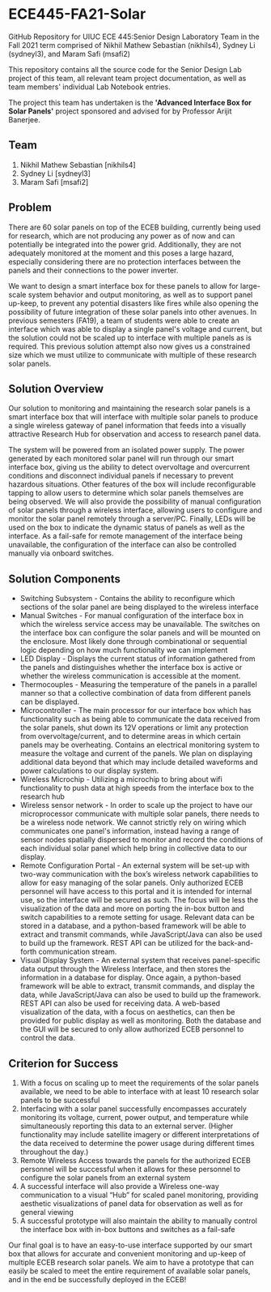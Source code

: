 # ECE445-FA21-Solar
GitHub Repository for UIUC ECE 445:Senior Design Laboratory Team in the Fall 2021 term comprised of Nikhil Mathew Sebastian (nikhils4), Sydney Li (sydneyl3), and Maram Safi (msafi2)

This repository contains all the source code for the Senior Design Lab project of this team, all relevant team project documentation, as well as team members' individual Lab Notebook entries. 

The project this team has undertaken is the **'Advanced Interface Box for Solar Panels'** project sponsored and advised for by Professor Arijit Banerjee.

## Team
1. Nikhil Mathew Sebastian [nikhils4]
2. Sydney Li [sydneyl3]
3. Maram Safi [msafi2]

## Problem
There are 60 solar panels on top of the ECEB building, currently being used for research, which are not producing any power as of now and can potentially be integrated into the power grid. Additionally, they are not adequately monitored at the moment and this poses a large hazard, especially considering there are no protection interfaces between the panels and their connections to the power inverter.

We want to design a smart interface box for these panels to allow for large-scale system behavior and output monitoring, as well as to support panel up-keep, to prevent any potential disasters like fires while also opening the possibility of future integration of these solar panels into other avenues. In previous semesters (FA19), a team of students were able to create an interface which was able to display a single panel's voltage and current, but the solution could not be scaled up to interface with multiple panels as is required. This previous solution attempt also now gives us a constrained size which we must utilize to communicate with multiple of these research solar panels.

## Solution Overview
Our solution to monitoring and maintaining the research solar panels is a smart interface box that will interface with multiple solar panels to produce a single wireless gateway of panel information that feeds into a visually attractive Research Hub for observation and access to research panel data.

The system will be powered from an isolated power supply. The power generated by each monitored solar panel will run through our smart interface box, giving us the ability to detect overvoltage and overcurrent conditions and disconnect individual panels if necessary to prevent hazardous situations. Other features of the box will include reconfigurable tapping to allow users to determine which solar panels themselves are being observed. We will also provide the possibility of manual configuration of solar panels through a wireless interface, allowing users to configure and monitor the solar panel remotely through a server/PC. Finally, LEDs will be used on the box to indicate the dynamic status of panels as well as the interface. As a fail-safe for remote management of the interface being unavailable, the configuration of the interface can also be controlled manually via onboard switches.

## Solution Components

* Switching Subsystem - Contains the ability to reconfigure which sections of the solar panel are being displayed to the wireless interface
* Manual Switches - For manual configuration of the interface box in which the wireless service access may be unavailable. The switches on the interface box can configure the solar panels and will be mounted on the enclosure. Most likely done through combinational or sequential logic depending on how much functionality we can implement
* LED Display - Displays the current status of information gathered from the panels and distinguishes whether the interface box is active or whether the wireless communication is accessible at the moment.
* Thermocouples - Measuring the temperature of the panels in a parallel manner so that a collective combination of data from different panels can be displayed.
* Microcontroller - The main processor for our interface box which has functionality such as being able to communicate the data received from the solar panels, shut down its 12V operations or limit any protection from overvoltage/current, and to determine areas in which certain panels may be overheating. Contains an electrical monitoring system to measure the voltage and current of the panels. We plan on displaying additional data beyond that which may include detailed waveforms and power calculations to our display system.
* Wireless Microchip - Utilizing a microchip to bring about wifi functionality to push data at high speeds from the interface box to the research hub
* Wireless sensor network - In order to scale up the project to have our microprocessor communicate with multiple solar panels, there needs to be a wireless node network. We cannot strictly rely on wiring which communicates one panel's information, instead having a range of sensor nodes spatially dispersed to monitor and record the conditions of each individual solar panel which help bring in collective data to our display.
* Remote Configuration Portal - An external system will be set-up with two-way communication with the box’s wireless network capabilities to allow for easy managing of the solar panels. Only authorized ECEB personnel will have access to this portal and it is intended for internal use, so the interface will be secured as such. The focus will be less the visualization of the data and more on porting the in-box button and switch capabilities to a remote setting for usage. Relevant data can be stored in a database, and a python-based framework will be able to extract and transmit commands, while JavaScript/Java can also be used to build up the framework. REST API can be utilized for the back-and-forth communication stream.
* Visual Display System - An external system that receives panel-specific data output through the Wireless Interface, and then stores the information in a database for display. Once again, a python-based framework will be able to extract, transmit commands, and display the data, while JavaScript/Java can also be used to build up the framework. REST API can also be used for receiving data. A web-based visualization of the data, with a focus on aesthetics, can then be provided for public display as well as monitoring. Both the database and the GUI will be secured to only allow authorized ECEB personnel to control the data.

## Criterion for Success

1. With a focus on scaling up to meet the requirements of the solar panels available, we need to be able to interface with at least 10 research solar panels to be successful
2. Interfacing with a solar panel successfully encompasses accurately monitoring its voltage, current, power output, and temperature while simultaneously reporting this data to an external server. (Higher functionality may include satellite imagery or different interpretations of the data received to determine the power usage during different times throughout the day.)
3. Remote Wireless Access towards the panels for the authorized ECEB personnel will be successful when it allows for these personnel to configure the solar panels from an external system
4. A successful interface will also provide a Wireless one-way communication to a visual “Hub” for scaled panel monitoring, providing aesthetic visualizations of panel data for observation as well as for general viewing
5. A successful prototype will also maintain the ability to manually control the interface box with in-box buttons and switches as a fail-safe

Our final goal is to have an easy-to-use interface supported by our smart box that allows for accurate and convenient monitoring and up-keep of multiple ECEB research solar panels. We aim to have a prototype that can easily be scaled to meet the entire requirement of available solar panels, and in the end be successfully deployed in the ECEB!
